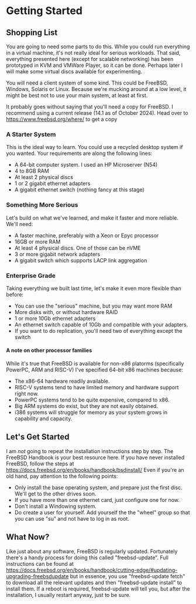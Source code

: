 # Getting Started

## Shopping List

You are going to need some parts to do this.  While you could run everything in a virtual machine, it's not really ideal for serious workloads.  That said, everything presented here (except for scalable networking) has been prototyped in KVM and VMWare Player, so it can be done.  Perhaps later I will make some virtual discs available for experimenting.

You will need a client system of some kind.  This could be FreeBSD, Windows, Solaris or Linux.  Because we're mucking around at a low level, it might be best not to use your main system, at least at first.

It probably goes without saying that you'll need a copy for FreeBSD.  I recommend using a current release (14.1 as of October 2024).  Head over to https://www.freebsd.org/where/ to get a copy

### A Starter System

This is the ideal way to learn.  You could use a recycled desktop system if you wanted.  Your requirements are along the following lines:

- A 64-bit computer system.  I used an HP Microserver (N54)
- 4 to 8GB RAM
- At least 2 physical discs
- 1 or 2 gigabit ethernet adapters
- A gigabit ethernet switch (nothing fancy at this stage)

### Something More Serious

Let's build on what we've learned, and make it faster and more reliable.  We'll need:

- A faster machine, preferably with a Xeon or Epyc processor
- 16GB or more RAM
- At least 4 physical discs.  One of those can be nVME
- 3 or more gigabit network adapters
- A gigabit switch which supports LACP link aggregation

### Enterprise Grade

Taking everything we built last time, let's make it even more flexible than before:

- You can use the "serious" machine, but you may want more RAM
- More disks with, or without hardware RAID
- 1 or more 10Gb ethernet adapters
- An ethernet switch capable of 10Gb and compatible with your adapters.
- If you want to do replication, you'll need two of everything except the switch

#### A note on other processor families

While it's true that FreeBSD is available for non-x86 platorms (specifically PowerPC, ARM and RISC-V) I've specified 64-bit x86 machines because:

- The x86-64 hardware readily available.
- RISC-V systems tend to have limited memory and hardware support right now.
- PowerPC systems tend to be quite expensive, compared to x86.
- Big ARM systems do exist, but they are not easily obtained.
- i386 systems will struggle for memory as your system grows in capability and capacity.

## Let's Get Started

I am *not* going to repeat the installation instructions step by step.  The FreeBSD Handbook is your best resource here.  If you have never installed FreeBSD, follow the steps at https://docs.freebsd.org/en/books/handbook/bsdinstall/  Even if you're an old hand, pay attention to the following points:

- Only install the base operating system, and prepare just the first disc.  We'll get to the other drives soon.
- If you have more than one ethernet card, just configure one for now.
- Don't install a Windowing system.
- Do create a user for yourself.  Add yourself the the "wheel" group so that you can use "su" and not have to log in as root.

## What Now?

Like just about any software, FreeBSD is regularly updated.  Fortunately there's a handy process for doing this called "freebsd-update".  Full instructions can be found at https://docs.freebsd.org/en/books/handbook/cutting-edge/#updating-upgrading-freebsdupdate but in essence, you use "freebsd-update fetch" to download all the relevant updates and then "freebsd-update install" to install them.  If a reboot is required, freebsd-update will tell you, but after the installation, I usually restart anyway, just to be sure.

